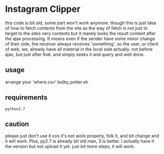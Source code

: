 # Instagram Clipper
this code is bit old, some part won't work anymore. though this is just idea of how to
fetch contents from the site as the way of fetch is not just to target to the sites very
contents but it marely looks the result content after the ajax processing. It means even if the sender have some minor change
of their side, the receiver always receives 'something'.
so the user, or client of web, we, already have all material in the local side actually.
not before ajax, but just after that. and simply seeks it and query and well done.

## usage
arrange your 'where.csv'
bulky_potter.sh

## requirements  
```
python2.7  
```

## caution
please just don't use it cos it's not work properly, folk it, and bit change and it will work. Plus, py2.7 is already bit 
old man, 3 is better. I actually have it the version but not upload it yet. just bit more steps, it will work.


